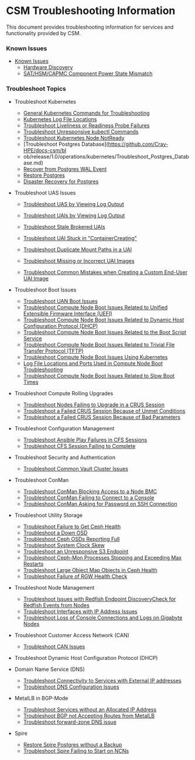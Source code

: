 # CSM Troubleshooting Information

This document provides troubleshooting information for services and functionality provided by CSM.

### Known Issues
 * [Known Issues](#known-issues)
    * [Hardware Discovery](known_issues/Hardware_Discovery.md)
    * [SAT/HSM/CAPMC Component Power State Mismatch](https://github.com/Cray-HPE/docs-csm/blob/CASMINS-4311/troubleshooting/known_issues/component_power_state_mismatch.md)


### Troubleshoot Topics
 * Troubleshoot Kubernetes
    * [General Kubernetes Commands for Troubleshooting](https://github.com/Cray-HPE/docs-csm/blob/CASMINS-4311/troubleshooting/kubernetes/Kubernetes_Troubleshooting_Information.md)
    * [Kubernetes Log File Locations](https://github.com/Cray-HPE/docs-csm/blob/CASMINS-4311/troubleshooting/kubernetes/Kubernetes_Log_File_Locations.md)
    * [Troubleshoot Liveliness or Readiness Probe Failures](https://github.com/Cray-HPE/docs-csm/blob/CASMINS-4311/troubleshooting/kubernetes/Troubleshoot_Liveliness_Readiness_Probe_Failures.md)
    * [Troubleshoot Unresponsive kubectl Commands](https://github.com/Cray-HPE/docs-csm/blob/CASMINS-4311/troubleshooting/kubernetes/Troubleshoot_Unresponsive_kubectl_Commands.md)
    * [Troubleshoot Kubernetes Node NotReady](https://github.com/Cray-HPE/docs-csm/blob/CASMINS-4311/troubleshooting/kubernetes/Troubleshoot_Kubernetes_Node_NotReady.md)
    * [Troubleshoot Postgres Database](https://github.com/Cray-HPE/docs-csm/bl
    * ob/release/1.0/operations/kubernetes/Troubleshoot_Postgres_Database.md)
    * [Recover from Postgres WAL Event](https://github.com/Cray-HPE/docs-csm/blob/release/1.0/operations/kubernetes/Troubleshoot_Postgres_Database.md)
    * [Restore Postgres](https://github.com/Cray-HPE/docs-csm/blob/release/1.0/operations/kubernetes/Restore_Postgres.md)
    * [Disaster Recovery for Postgres](https://github.com/Cray-HPE/docs-csm/blob/release/1.0/operations/kubernetes/Disaster_Recovery_Postgres.md)
 * Troubleshoot UAS Issues
      * [Troubleshoot UAS by Viewing Log Output](https://github.com/Cray-HPE/docs-csm/blob/release/1.0/operations/UAS_user_and_admin_topics/Troubleshoot_UAS_by_Viewing_Log_Output.md)
      * [Troubleshoot UAIs by Viewing Log Output](https://github.com/Cray-HPE/docs-csm/blob/release/1.0/operations/UAS_user_and_admin_topics/Troubleshoot_UAIs_by_Viewing_Log_Output.md)
      * [Troubleshoot Stale Brokered UAIs](https://github.com/Cray-HPE/docs-csm/blob/release/1.0/operations/UAS_user_and_admin_topics/Troubleshoot_Stale_Brokered_UAIs.md)
      * [Troubleshoot UAI Stuck in "ContainerCreating"](https://github.com/Cray-HPE/docs-csm/blob/release/1.0/operations/UAS_user_and_admin_topics/Troubleshoot_UAI_Stuck_in_ContainerCreating.md)
      * [Troubleshoot Duplicate Mount Paths in a UAI](https://github.com/Cray-HPE/docs-csm/blob/release/1.0/operations/UAS_user_and_admin_topics/Troubleshoot_Duplicate_Mount_Paths_in_a_UAI.md)
      * [Troubleshoot Missing or Incorrect UAI Images](https://github.com/Cray-HPE/docs-csm/blob/release/1.0/operations/UAS_user_and_admin_topics/Troubleshoot_Missing_or_Incorrect_UAI_Images.md)
     
      * [Troubleshoot Common Mistakes when Creating a Custom End-User UAI Image](https://github.com/Cray-HPE/docs-csm/blob/release/1.0/operations/UAS_user_and_admin_topics/Troubleshoot_Common_Mistakes_when_Creating_a_Custom_End-User_UAI_Image.md)
 * Troubleshoot Boot Issues
      * [Troubleshoot UAN Boot Issues](https://github.com/Cray-HPE/docs-csm/blob/release/1.0/operations/boot_orchestration/Troubleshoot_UAN_Boot_Issues.md)
      * [Troubleshoot Compute Node Boot Issues Related to Unified Extensible Firmware Interface (UEFI)](https://github.com/Cray-HPE/docs-csm/blob/release/1.0/operations/boot_orchestration/Troubleshoot_Compute_Node_Boot_Issues_Related_to_Unified_Extensible_Firmware_Interface_UEFI.md)
      * [Troubleshoot Compute Node Boot Issues Related to Dynamic Host Configuration Protocol (DHCP)](https://github.com/Cray-HPE/docs-csm/blob/release/1.0/operations/boot_orchestration/Troubleshoot_Compute_Node_Boot_Issues_Related_to_Dynamic_Host_Configuration_Protocol_DHCP.md)
      * [Troubleshoot Compute Node Boot Issues Related to the Boot Script Service](https://github.com/Cray-HPE/docs-csm/blob/release/1.0/operations/boot_orchestration/Troubleshoot_Compute_Node_Boot_Issues_Related_to_the_Boot_Script_Service_BSS.md)
      * [Troubleshoot Compute Node Boot Issues Related to Trivial File Transfer Protocol (TFTP)](https://github.com/Cray-HPE/docs-csm/blob/release/1.0/operations/boot_orchestration/Troubleshoot_Compute_Node_Boot_Issues_Related_to_Trivial_File_Transfer_Protocol_TFTP.md)
      * [Troubleshoot Compute Node Boot Issues Using Kubernetes](https://github.com/Cray-HPE/docs-csm/blob/release/1.0/operations/boot_orchestration/Troubleshoot_Compute_Node_Boot_Issues_Using_Kubernetes.md)
      * [Log File Locations and Ports Used in Compute Node Boot Troubleshooting](https://github.com/Cray-HPE/docs-csm/blob/release/1.0/operations/boot_orchestration/Log_File_Locations_and_Ports_Used_in_Compute_Node_Boot_Troubleshooting.md)
      * [Troubleshoot Compute Node Boot Issues Related to Slow Boot Times](https://github.com/Cray-HPE/docs-csm/blob/release/1.0/operations/boot_orchestration/Troubleshoot_Compute_Node_Boot_Issues_Related_to_Slow_Boot_Times.md)
 * Troubleshoot Compute Rolling Upgrades
      * [Troubleshoot Nodes Failing to Upgrade in a CRUS Session](https://github.com/Cray-HPE/docs-csm/blob/release/1.0/operations/compute_rolling_upgrades/Troubleshoot_Nodes_Failing_to_Upgrade_in_a_CRUS_Session.md)
      * [Troubleshoot a Failed CRUS Session Because of Unmet Conditions](https://github.com/Cray-HPE/docs-csm/blob/release/1.0/operations/compute_rolling_upgrades/Troubleshoot_a_Failed_CRUS_Session_Due_to_Unmet_Conditions.md)
      * [Troubleshoot a Failed CRUS Session Because of Bad Parameters](https://github.com/Cray-HPE/docs-csm/blob/release/1.0/operations/compute_rolling_upgrades/Troubleshoot_a_Failed_CRUS_Session_Due_to_Bad_Parameters.md)
 * Troubleshoot Configuration Management
      * [Troubleshoot Ansible Play Failures in CFS Sessions](https://github.com/Cray-HPE/docs-csm/blob/release/1.0/operations/configuration_management/Troubleshoot_Ansible_Play_Failures_in_CFS_Sessions.md)
      * [Troubleshoot CFS Session Failing to Complete](https://github.com/Cray-HPE/docs-csm/blob/release/1.0/operations/configuration_management/Troubleshoot_CFS_Session_Failing_to_Complete.md)
 * Troubleshoot Security and Authentication
      * [Troubleshoot Common Vault Cluster Issues](https://github.com/Cray-HPE/docs-csm/blob/release/1.0/operations/security_and_authentication/Troubleshoot_Common_Vault_Cluster_Issues.md)
 * Troubleshoot ConMan
      * [Troubleshoot ConMan Blocking Access to a Node BMC](https://github.com/Cray-HPE/docs-csm/blob/release/1.0/operations/conman/Troubleshoot_ConMan_Blocking_Access_to_a_Node_BMC.md)
      * [Troubleshoot ConMan Failing to Connect to a Console](https://github.com/Cray-HPE/docs-csm/blob/release/1.0/operations/conman/Troubleshoot_ConMan_Failing_to_Connect_to_a_Console.md)
      * [Troubleshoot ConMan Asking for Password on SSH Connection](https://github.com/Cray-HPE/docs-csm/blob/release/1.0/operations/conman/Troubleshoot_ConMan_Asking_for_Password_on_SSH_Connection.md)
 * Troubleshoot Utility Storage
      * [Troubleshoot Failure to Get Ceph Health](https://github.com/Cray-HPE/docs-csm/blob/release/1.0/operations/utility_storage/Troubleshoot_Failure_to_Get_Ceph_Health.md)
      * [Troubleshoot a Down OSD](https://github.com/Cray-HPE/docs-csm/blob/release/1.0/operations/utility_storage/Troubleshoot_a_Down_OSD.md)
      * [Troubleshoot Ceph OSDs Reporting Full](https://github.com/Cray-HPE/docs-csm/blob/release/1.0/operations/utility_storage/Troubleshoot_Ceph_OSDs_Reporting_Full.md)
      * [Troubleshoot System Clock Skew](https://github.com/Cray-HPE/docs-csm/blob/release/1.0/operations/utility_storage/Troubleshoot_System_Clock_Skew.md)
      * [Troubleshoot an Unresponsive S3 Endpoint](https://github.com/Cray-HPE/docs-csm/blob/release/1.0/operations/utility_storage/Troubleshoot_an_Unresponsive_S3_Endpoint.md)
      * [Troubleshoot Ceph-Mon Processes Stopping and Exceeding Max Restarts](https://github.com/Cray-HPE/docs-csm/blob/release/1.0/operations/utility_storage/Troubleshoot_Ceph-Mon_Processes_Stopping_and_Exceeding_Max_Restarts.md)
      * [Troubleshoot Large Object Map Objects in Ceph Health](https://github.com/Cray-HPE/docs-csm/blob/release/1.0/operations/utility_storage/Troubleshoot_Large_Object_Map_Objects_in_Ceph_Health.md)
      * [Troubleshoot Failure of RGW Health Check](https://github.com/Cray-HPE/docs-csm/blob/release/1.0/operations/utility_storage/Troubleshoot_RGW_Health_Check_Fail.md)
 * Troubleshoot Node Management
      * [Troubleshoot Issues with Redfish Endpoint DiscoveryCheck for Redfish Events from Nodes](https://github.com/Cray-HPE/docs-csm/blob/release/1.0/operations/node_management/Troubleshoot_Issues_with_Redfish_Endpoint_Discovery.md)
      * [Troubleshoot Interfaces with IP Address Issues](https://github.com/Cray-HPE/docs-csm/blob/release/1.0/operations/node_management/Troubleshoot_Interfaces_with_IP_Address_Issues.md)
      * [Troubleshoot Loss of Console Connections and Logs on Gigabyte Nodes](https://github.com/Cray-HPE/docs-csm/blob/release/1.0/operations/node_management/Troubleshoot_Loss_of_Console_Connections_and_Logs_on_Gigabyte_Nodes.md)
 * Troubleshoot Customer Access Network (CAN)
      * [Troubleshoot CAN Issues](https://github.com/Cray-HPE/docs-csm/blob/release/1.0/operations/network/customer_access_network/Troubleshoot_CAN_Issues.md)
 * Troubleshoot Dynamic Host Configuration Protocol (DHCP)
      
 * Domain Name Service (DNS)
      * [Troubleshoot Connectivity to Services with External IP addresses](https://github.com/Cray-HPE/docs-csm/blob/release/1.0/operations/network/external_dns/Troubleshoot_Systems_Not_Provisioned_with_External_IP_Addresses.md)
      * [Troubleshoot DNS Configuration Issues](https://github.com/Cray-HPE/docs-csm/blob/release/1.0/operations/network/external_dns/Troubleshoot_DNS_Configuration_Issues.md)
 * MetalLB in BGP-Mode
      * [Troubleshoot Services without an Allocated IP Address](https://github.com/Cray-HPE/docs-csm/blob/release/1.0/operations/network/metallb_bgp/Troubleshoot_Services_without_an_Allocated_IP_Address.md)
      * [Troubleshoot BGP not Accepting Routes from MetalLB](https://github.com/Cray-HPE/docs-csm/blob/release/1.0/operations/network/metallb_bgp/Troubleshoot_BGP_not_Accepting_Routes_from_MetalLB.md)
      * [Troubleshoot forward-zone DNS issue](known_issues/forward-zone_dns_issues.md)
 * Spire
      * [Restore Spire Postgres without a Backup](https://github.com/Cray-HPE/docs-csm/blob/release/1.0/operations/spire/Restore_Spire_Postgres_without_a_Backup.md)
      * [Troubleshoot Spire Failing to Start on NCNs](https://github.com/Cray-HPE/docs-csm/blob/release/1.0/operations/spire/Troubleshoot_Spire_Failing_to_Start_on_NCNs.md)
<a name="known-issues"></a>


